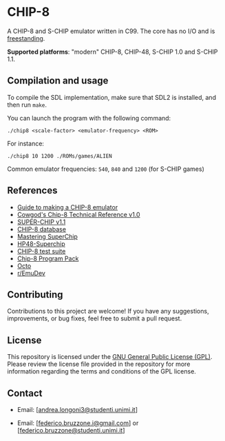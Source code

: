 # CHIP-8

A CHIP-8 and S-CHIP emulator written in C99. The core has no I/O and
is [freestanding](https://port70.net/~nsz/c/c99/n1256.html#4p6).

**Supported platforms**: "modern" CHIP-8, CHIP-48, S-CHIP 1.0 and
S-CHIP 1.1.

## Compilation and usage

To compile the SDL implementation, make sure that SDL2 is installed,
and then run `make`.

You can launch the program with the following command:

```
./chip8 <scale-factor> <emulator-frequency> <ROM>
```

For instance:

```
./chip8 10 1200 ./ROMs/games/ALIEN
```

Common emulator frequencies: `540`, `840` and `1200` (for S-CHIP
games)

## References

-   [Guide to making a CHIP-8 emulator](https://tobiasvl.github.io/blog/write-a-chip-8-emulator)
-   [Cowgod's Chip-8 Technical Reference v1.0](http://devernay.free.fr/hacks/chip8/C8TECH10.HTM)
-   [SUPER-CHIP v1.1](http://devernay.free.fr/hacks/chip8/schip.txt)
-   [CHIP-8 database](https://github.com/chip-8/chip-8-database)
-   [Mastering SuperChip](https://johnearnest.github.io/Octo/docs/SuperChip.html)
-   [HP48-Superchip](https://github.com/Chromatophore/HP48-Superchip)
-   [CHIP-8 test suite](https://github.com/Timendus/chip8-test-suite)
-   [Chip-8 Program Pack](https://github.com/kripod/chip8-roms)
-   [Octo](https://github.com/JohnEarnest/Octo)
-   [r/EmuDev](https://www.reddit.com/r/EmuDev)

## Contributing

Contributions to this project are welcome! If you have any suggestions, improvements, or bug fixes, feel free to submit a pull request.

## License

This repository is licensed under the [GNU General Public License (GPL)](https://www.gnu.org/licenses/gpl-3.0.html). Please review the license file provided in the repository for more information regarding the terms and conditions of the GPL license.

## Contact

- Email: [andrea.longoni3@studenti.unimi.it]

- Email: [federico.bruzzone.i@gmail.com] or [federico.bruzzone@studenti.unimi.it]

